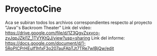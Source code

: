 # ProyectoCine
Aca se subiran todos los archivos correspondientes respecto al proyecto "Java''s Backroom Theater"
Link del video: 
https://drive.google.com/file/d/1Z3QgvZsxvco-zvJqpJZkI1Z_1TVYKtQJ/view?usp=sharing
Link del informe:
https://docs.google.com/document/d/1-5RoPICPrHEulf1hfxF3o207auFAbTJt7TRe7wIBjQw/edit
